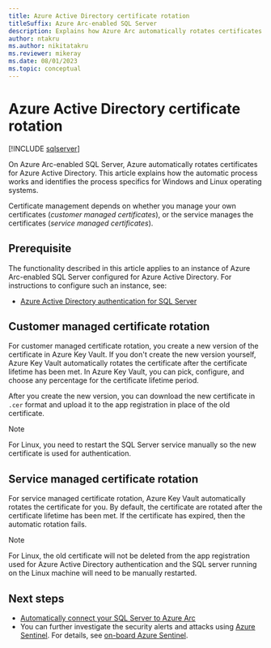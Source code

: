 ```yaml
---
title: Azure Active Directory certificate rotation 
titleSuffix: Azure Arc-enabled SQL Server
description: Explains how Azure Arc automatically rotates certificates for Azure Active Directory on Azure Arc-enabled SQL Server.
author: ntakru
ms.author: nikitatakru
ms.reviewer: mikeray
ms.date: 08/01/2023
ms.topic: conceptual
---
```


# Azure Active Directory certificate rotation

[!INCLUDE [sqlserver](../../includes/applies-to-version/sqlserver.md)]

On Azure Arc-enabled SQL Server, Azure automatically rotates certificates for Azure Active Directory. This article explains how the automatic process works and identifies the process specifics for Windows and Linux operating systems.

Certificate management depends on whether you manage your own certificates (*customer managed certificates*), or the service manages the certificates (*service managed certificates*).

## Prerequisite

The functionality described in this article applies to an instance of Azure Arc-enabled SQL Server configured for Azure Active Directory. For instructions to configure such an instance, see:

- [Azure Active Directory authentication for SQL Server](../../relational-databases/security/authentication-access/azure-ad-authentication-sql-server-overview.md)

## Customer managed certificate rotation

For customer managed certificate rotation, you create a new version of the certificate in Azure Key Vault. If you don't create the new version yourself, Azure Key Vault automatically rotates the certificate after the certificate lifetime has been met. In Azure Key Vault, you can pick, configure, and choose any percentage for the certificate lifetime period.

After you create the new version, you can download the new certificate in `.cer` format and upload it to the app registration in place of the old certificate.

> [!NOTE]
> For Linux, you need to restart the SQL Server service manually so the new certificate is used for authentication.  

## Service managed certificate rotation

For service managed certificate rotation, Azure Key Vault automatically rotates the certificate for you. By default, the certificate are rotated after the certificate lifetime has been met. If the certificate has expired, then the automatic rotation fails.

> [!NOTE]
> For Linux, the old certificate will not be deleted from the app registration used for Azure Active Directory authentication and the SQL server running on the Linux machine will need to be manually restarted.

## Next steps

- [Automatically connect your SQL Server to Azure Arc](automatically-connect.md)
- You can further investigate the security alerts and attacks using [Azure Sentinel](/azure/sentinel/overview). For details, see [on-board Azure Sentinel](/azure/sentinel/connect-data-sources).
